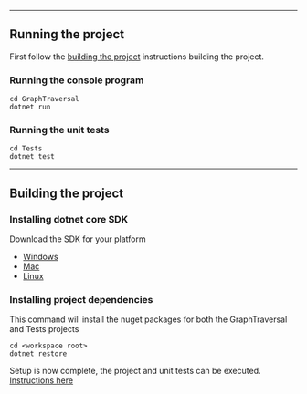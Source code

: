 ***
## Running the project

First follow the [building the project](#building-the-project) instructions building the project.

### Running the console program
```
cd GraphTraversal  
dotnet run
```

### Running the unit tests
```
cd Tests  
dotnet test
```

***

## Building the project

### Installing dotnet core SDK
Download the SDK for your platform  
  - [Windows](https://www.microsoft.com/net/learn/get-started/windows)
  - [Mac](https://www.microsoft.com/net/learn/get-started/mac)
  - [Linux](https://www.microsoft.com/net/learn/get-started/linux)


### Installing project dependencies
This command will install the nuget packages for both the GraphTraversal and Tests projects  
```
cd <workspace root>  
dotnet restore
```  

Setup is now complete, the project and unit tests can be executed. [Instructions here](#running-the-project)